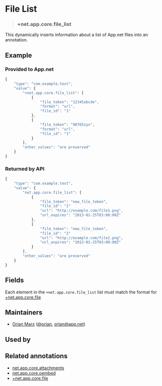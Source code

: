 # File List

<!-- specify the "key" for the replacement value -->
> ### +net.app.core.file_list

<!-- provide a description of the replacement value -->
This dynamically inserts information about a list of App.net files into an annotation.

<!-- provide at least one example of what your annotation might look like in the wild -->
## Example

### Provided to App.net
~~~ js
{
    "type": "com.example.test",
    "value": {
        "+net.app.core.file_list": [
            {
                "file_token": "12345abcde",
                "format": "url",
                "file_id": "1"
            },
            {
                "file_token": "98765zyx",
                "format": "url",
                "file_id": "1"
            }
        ],
        "other_values": "are preserved"
    }
}
~~~

### Returned by API
~~~ js
{
    "type": "com.example.test",
    "value": {
        "net.app.core.file_list": [
            {
                "file_token": "new_file_token",
                "file_id": "1"
                "url": "http://example.com/file1.png",
                "url_expires": "2013-01-25T03:00:00Z"
            },
            {
                "file_token": "new_file_token",
                "file_id": "2"
                "url": "http://example.com/file2.png",
                "url_expires": "2013-01-25T03:00:00Z"
            }
        ],
        "other_values": "are preserved"
    }
}
~~~

<!-- provide a complete description of the fields in the "value" object for your annotation -->
## Fields

Each element in the `+net.app.core.file_list` list must match the format for [+net.app.core.file](https://github.com/appdotnet/object-metadata/blob/master/annotation-replacement-values/+net.app.core.file.md)

<!-- provide a way to contact you -->
## Maintainers
* [Orian Marx](http://orianmarx.com) ([@orian](https://alpha.app.net/orian), [orian@app.net](mailto:orian@app.net))

<!-- provide references to compatible apps / service -->
## Used by

<!-- provide references to related annotations -->
## Related annotations

* [net.app.core.attachments](https://github.com/appdotnet/object-metadata/blob/master/annotations/net.app.core.attachments.md)
* [net.app.core.oembed](https://github.com/appdotnet/object-metadata/blob/master/annotations/net.app.core.oembed.md)
* [+net.app.core.file](https://github.com/appdotnet/object-metadata/blob/master/annotation-replacement-values/+net.app.core.file.md)
